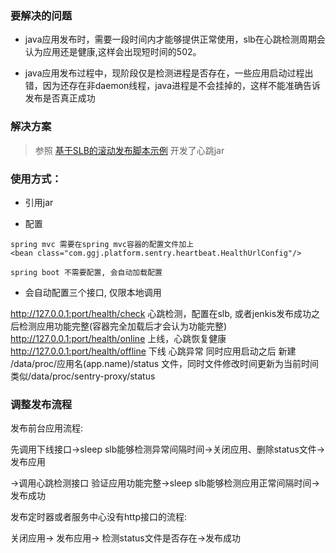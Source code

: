 ### 要解决的问题

- java应用发布时，需要一段时间内才能够提供正常使用，slb在心跳检测周期会认为应用还是健康,这样会出现短时间的502。

- java应用发布过程中，现阶段仅是检测进程是否存在，一些应用启动过程出错，因为还存在非daemon线程，java进程是不会挂掉的，这样不能准确告诉发布是否真正成功

### 解决方案

> 参照 [基于SLB的滚动发布脚本示例](https://help.aliyun.com/document_detail/57399.html?spm=5176.11065259.1996646101.searchclickresult.1f2fb390Dh5h49) 开发了心跳jar

### 使用方式：


- 引用jar

- 配置
```
spring mvc 需要在spring mvc容器的配置文件加上
<bean class="com.ggj.platform.sentry.heartbeat.HealthUrlConfig"/>

spring boot 不需要配置, 会自动加载配置
```

- 会自动配置三个接口, 仅限本地调用

http://127.0.0.1:port/health/check  心跳检测，配置在slb, 或者jenkis发布成功之后检测应用功能完整(容器完全加载后才会认为功能完整)
http://127.0.0.1:port/health/online 上线，心跳恢复健康
http://127.0.0.1:port/health/offline 下线 心跳异常
同时应用启动之后 新建 /data/proc/应用名(app.name)/status 文件，同时文件修改时间更新为当前时间
类似/data/proc/sentry-proxy/status

### 调整发布流程

发布前台应用流程:


先调用下线接口->sleep slb能够检测异常间隔时间->关闭应用、删除status文件->发布应用

->调用心跳检测接口 验证应用功能完整->sleep slb能够检测应用正常间隔时间->发布成功

 

发布定时器或者服务中心没有http接口的流程:

关闭应用-> 发布应用-> 检测status文件是否存在->发布成功

